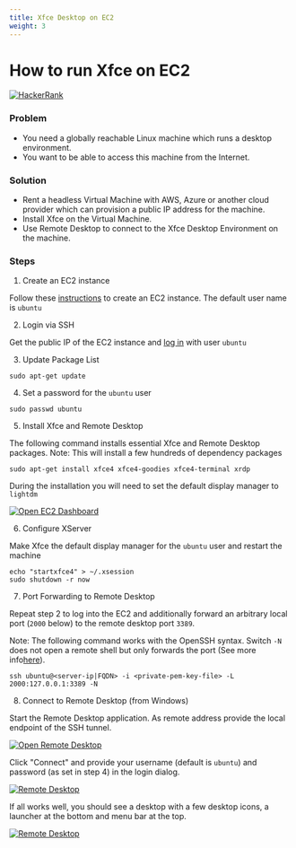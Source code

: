 ```yaml
---
title: Xfce Desktop on EC2
weight: 3
---
```

# How to run Xfce on EC2

[![HackerRank](https://img.shields.io/badge/LAST%20VALIDATED%20-14%2F12%2F2021-darkgreen)](https://ielts.com.au/articles/how-to-write-the-date-correctly/)

### Problem

- You need a globally reachable Linux machine which runs a desktop environment.
- You want to be able to access this machine from the Internet.

### Solution

- Rent a headless Virtual Machine with AWS, Azure or another cloud provider which can provision a public IP address for the machine.
- Install Xfce on the Virtual Machine.
- Use Remote Desktop to connect to the Xfce Desktop Environment on the machine.

### Steps

1. Create an EC2 instance

Follow these [instructions](create-ubuntu-ec2-instance.md) to create an EC2 instance. The default user name is `ubuntu`

2. Login via SSH

Get the public IP of the EC2 instance and [log in](connect-to-remote-linux-ssh.md) with user `ubuntu`

3. Update Package List

```shell
sudo apt-get update
```

4. Set a password for the `ubuntu` user

```shell
sudo passwd ubuntu
```

5. Install Xfce and Remote Desktop

The following command installs essential Xfce and Remote Desktop packages. Note: This will install a few hundreds of 
dependency packages

```shell
sudo apt-get install xfce4 xfce4-goodies xfce4-terminal xrdp
```

During the installation you will need to set the default display manager to `lightdm`

[![Open EC2 Dashboard](/assets/images/howto/cloud/ec2-xfce/configure-displaymanager.png)](/assets/images/howto/cloud/ec2-xfce/configure-displaymanager.png)

6. Configure XServer

Make Xfce the default display manager for the `ubuntu` user and restart the machine

```shell
echo "startxfce4" > ~/.xsession
sudo shutdown -r now
```

7. Port Forwarding to Remote Desktop

Repeat step 2 to log into the EC2 and additionally forward an arbitrary local port (`2000` below) to the remote desktop port `3389`.  

Note: The following command works with the OpenSSH syntax. Switch `-N` does not open a remote shell but only forwards the port (See more info[here](https://explainshell.com/explain?cmd=ssh+-L+-N+-f+-l)).

```shell
ssh ubuntu@<server-ip|FQDN> -i <private-pem-key-file> -L 2000:127.0.0.1:3389 -N
```

8. Connect to Remote Desktop (from Windows)

Start the Remote Desktop application. As remote address provide the local endpoint of the SSH tunnel.

[![Open Remote Desktop](/assets/images/howto/cloud/ec2-xfce/open-remote-desktop.png)](/assets/images/howto/cloud/ec2-xfce/open-remote-desktop.png)

Click "Connect" and provide your username (default is `ubuntu`) and password (as set in step 4) in the login dialog.

[![Remote Desktop](/assets/images/howto/cloud/ec2-xfce/login-xrdp.png)](/assets/images/howto/cloud/ec2-xfce/login-xrdp.png)

If all works well, you should see a desktop with a few desktop icons, a launcher at the bottom and menu bar at the top.

[![Remote Desktop](/assets/images/howto/cloud/ec2-xfce/xfce4-xrdp.png)](/assets/images/howto/cloud/ec2-xfce/xfce4-xrdp.png)